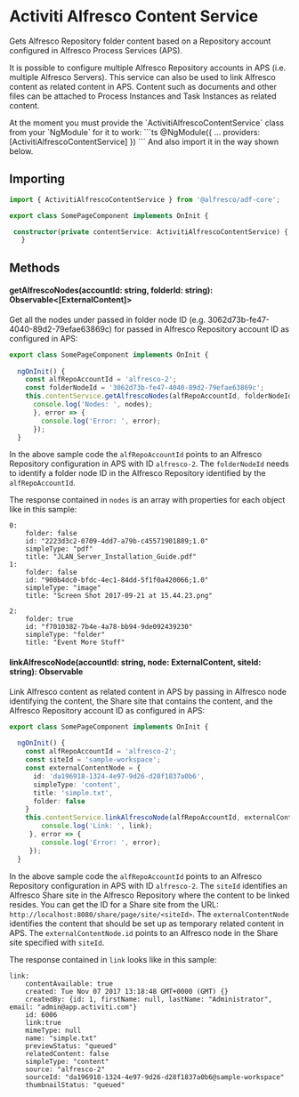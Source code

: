 # Activiti Alfresco Content Service

Gets Alfresco Repository folder content based on a Repository account configured in Alfresco Process Services (APS).

It is possible to configure multiple Alfresco Repository accounts in APS (i.e. multiple Alfresco Servers).
This service can also be used to link Alfresco content as related content in APS. 
Content such as documents and other files can be attached to Process Instances 
and Task Instances as related content.

<aside class="warning">
At the moment you must provide the `ActivitiAlfrescoContentService` class from your `NgModule` for it to work:
```ts
@NgModule({
...
  providers: [ActivitiAlfrescoContentService] 
})
```
And also import it in the way shown below.
</aside>

## Importing

```ts
import { ActivitiAlfrescoContentService } from '@alfresco/adf-core';

export class SomePageComponent implements OnInit {

 constructor(private contentService: ActivitiAlfrescoContentService) {
   }
```

## Methods

#### getAlfrescoNodes(accountId: string, folderId: string): Observable<[ExternalContent]>
Get all the nodes under passed in folder node ID (e.g. 3062d73b-fe47-4040-89d2-79efae63869c) for passed in 
Alfresco Repository account ID as configured in APS: 

```ts
export class SomePageComponent implements OnInit {
 
  ngOnInit() {
    const alfRepoAccountId = 'alfresco-2';
    const folderNodeId = '3062d73b-fe47-4040-89d2-79efae63869c';
    this.contentService.getAlfrescoNodes(alfRepoAccountId, folderNodeId).subscribe( nodes => {
      console.log('Nodes: ', nodes);
      }, error => {
        console.log('Error: ', error);
      });
  }
```

In the above sample code the `alfRepoAccountId` points to an Alfresco Repository configuration in APS with ID `alfresco-2`.
The `folderNodeId` needs to identify a folder node ID in the Alfresco Repository identified by the `alfRepoAccountId`.

The response contained in `nodes` is an array with properties for each object like in this sample:

```
0:
    folder: false
    id: "2223d3c2-0709-4dd7-a79b-c45571901889;1.0"
    simpleType: "pdf"
    title: "JLAN_Server_Installation_Guide.pdf"
1:
    folder: false
    id: "900b4dc0-bfdc-4ec1-84dd-5f1f0a420066;1.0"
    simpleType: "image"
    title: "Screen Shot 2017-09-21 at 15.44.23.png"
    
2:
    folder: true
    id: "f7010382-7b4e-4a78-bb94-9de092439230"
    simpleType: "folder"
    title: "Event More Stuff"
```

#### linkAlfrescoNode(accountId: string, node: ExternalContent, siteId: string): Observable<ExternalContentLink>
Link Alfresco content as related content in APS by passing in Alfresco node identifying the content, the Share site
that contains the content, and the Alfresco Repository account ID as configured in APS:

```ts
export class SomePageComponent implements OnInit {
 
  ngOnInit() {
    const alfRepoAccountId = 'alfresco-2';
    const siteId = 'sample-workspace'; 
    const externalContentNode = {
      id: 'da196918-1324-4e97-9d26-d28f1837a0b6',
      simpleType: 'content',
      title: 'simple.txt',
      folder: false
    }
    this.contentService.linkAlfrescoNode(alfRepoAccountId, externalContentNode, siteId).subscribe(link => {
        console.log('Link: ', link);
     }, error => {
        console.log('Error: ', error);
     });
  }
```

In the above sample code the `alfRepoAccountId` points to an Alfresco Repository configuration in APS with ID `alfresco-2`.
The `siteId` identifies an Alfresco Share site in the Alfresco Repository where the content to be linked resides.
You can get the ID for a Share site from the URL: `http://localhost:8080/share/page/site/<siteId>`.
The `externalContentNode` identifies the content that should be set up as temporary related content in APS. The 
`externalContentNode.id` points to an Alfresco node in the Share site specified with `siteId`.

The response contained in `link` looks like in this sample:

```
link:
    contentAvailable: true
    created: Tue Nov 07 2017 13:18:48 GMT+0000 (GMT) {}
    createdBy: {id: 1, firstName: null, lastName: "Administrator", email: "admin@app.activiti.com"}
    id: 6006
    link:true
    mimeType: null
    name: "simple.txt"
    previewStatus: "queued"
    relatedContent: false
    simpleType: "content"
    source: "alfresco-2"
    sourceId: "da196918-1324-4e97-9d26-d28f1837a0b6@sample-workspace"
    thumbnailStatus: "queued"
```
 
<!-- seealso start -->

<!-- seealso end -->